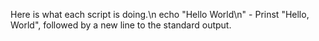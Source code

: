 Here is what each script is doing.\n
echo "Hello World\n" - Prinst "Hello, World", followed by a new line to the standard output.

